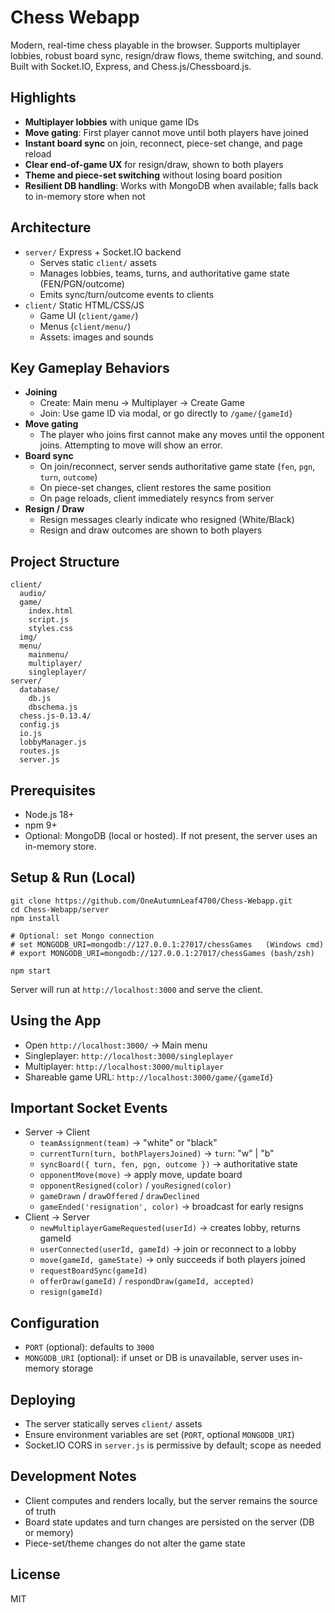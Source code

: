# Chess Webapp

Modern, real-time chess playable in the browser. Supports multiplayer lobbies, robust board sync, resign/draw flows, theme switching, and sound. Built with Socket.IO, Express, and Chess.js/Chessboard.js.

## Highlights
- **Multiplayer lobbies** with unique game IDs
- **Move gating**: First player cannot move until both players have joined
- **Instant board sync** on join, reconnect, piece-set change, and page reload
- **Clear end-of-game UX** for resign/draw, shown to both players
- **Theme and piece-set switching** without losing board position
- **Resilient DB handling**: Works with MongoDB when available; falls back to in-memory store when not

## Architecture
- `server/` Express + Socket.IO backend
  - Serves static `client/` assets
  - Manages lobbies, teams, turns, and authoritative game state (FEN/PGN/outcome)
  - Emits sync/turn/outcome events to clients
- `client/` Static HTML/CSS/JS
  - Game UI (`client/game/`)
  - Menus (`client/menu/`)
  - Assets: images and sounds

## Key Gameplay Behaviors
- **Joining**
  - Create: Main menu → Multiplayer → Create Game
  - Join: Use game ID via modal, or go directly to `/game/{gameId}`
- **Move gating**
  - The player who joins first cannot make any moves until the opponent joins. Attempting to move will show an error.
- **Board sync**
  - On join/reconnect, server sends authoritative game state (`fen`, `pgn`, `turn`, `outcome`)
  - On piece-set changes, client restores the same position
  - On page reloads, client immediately resyncs from server
- **Resign / Draw**
  - Resign messages clearly indicate who resigned (White/Black)
  - Resign and draw outcomes are shown to both players

## Project Structure
```
client/
  audio/
  game/
    index.html
    script.js
    styles.css
  img/
  menu/
    mainmenu/
    multiplayer/
    singleplayer/
server/
  database/
    db.js
    dbschema.js
  chess.js-0.13.4/
  config.js
  io.js
  lobbyManager.js
  routes.js
  server.js
```

## Prerequisites
- Node.js 18+
- npm 9+
- Optional: MongoDB (local or hosted). If not present, the server uses an in-memory store.

## Setup & Run (Local)
```
git clone https://github.com/OneAutumnLeaf4700/Chess-Webapp.git
cd Chess-Webapp/server
npm install

# Optional: set Mongo connection
# set MONGODB_URI=mongodb://127.0.0.1:27017/chessGames   (Windows cmd)
# export MONGODB_URI=mongodb://127.0.0.1:27017/chessGames (bash/zsh)

npm start
```
Server will run at `http://localhost:3000` and serve the client.

## Using the App
- Open `http://localhost:3000/` → Main menu
- Singleplayer: `http://localhost:3000/singleplayer`
- Multiplayer: `http://localhost:3000/multiplayer`
- Shareable game URL: `http://localhost:3000/game/{gameId}`

## Important Socket Events
- Server → Client
  - `teamAssignment(team)` → "white" or "black"
  - `currentTurn(turn, bothPlayersJoined)` → `turn`: "w" | "b"
  - `syncBoard({ turn, fen, pgn, outcome })` → authoritative state
  - `opponentMove(move)` → apply move, update board
  - `opponentResigned(color)` / `youResigned(color)`
  - `gameDrawn` / `drawOffered` / `drawDeclined`
  - `gameEnded('resignation', color)` → broadcast for early resigns
- Client → Server
  - `newMultiplayerGameRequested(userId)` → creates lobby, returns gameId
  - `userConnected(userId, gameId)` → join or reconnect to a lobby
  - `move(gameId, gameState)` → only succeeds if both players joined
  - `requestBoardSync(gameId)`
  - `offerDraw(gameId)` / `respondDraw(gameId, accepted)`
  - `resign(gameId)`

## Configuration
- `PORT` (optional): defaults to `3000`
- `MONGODB_URI` (optional): if unset or DB is unavailable, server uses in-memory storage

## Deploying
- The server statically serves `client/` assets
- Ensure environment variables are set (`PORT`, optional `MONGODB_URI`)
- Socket.IO CORS in `server.js` is permissive by default; scope as needed

## Development Notes
- Client computes and renders locally, but the server remains the source of truth
- Board state updates and turn changes are persisted on the server (DB or memory)
- Piece-set/theme changes do not alter the game state

## License
MIT